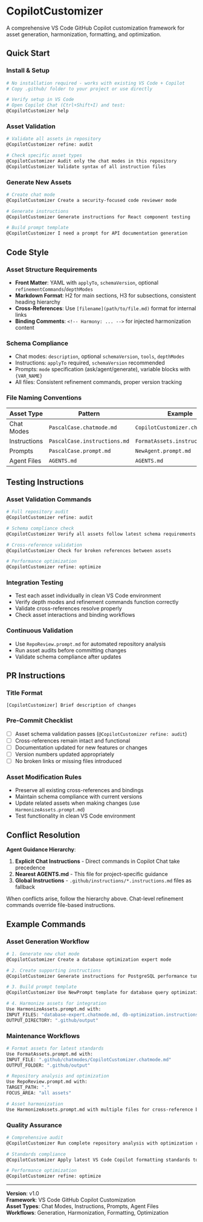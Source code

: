 # CopilotCustomizer

A comprehensive VS Code GitHub Copilot customization framework for asset generation, harmonization, formatting, and optimization.

## Quick Start

### Install & Setup
```bash
# No installation required - works with existing VS Code + Copilot
# Copy .github/ folder to your project or use directly

# Verify setup in VS Code
# Open Copilot Chat (Ctrl+Shift+I) and test:
@CopilotCustomizer help
```

### Asset Validation
```bash
# Validate all assets in repository
@CopilotCustomizer refine: audit

# Check specific asset types
@CopilotCustomizer Audit only the chat modes in this repository
@CopilotCustomizer Validate syntax of all instruction files
```

### Generate New Assets
```bash
# Create chat mode
@CopilotCustomizer Create a security-focused code reviewer mode

# Generate instructions
@CopilotCustomizer Generate instructions for React component testing

# Build prompt template
@CopilotCustomizer I need a prompt for API documentation generation
```

## Code Style

### Asset Structure Requirements
- **Front Matter**: YAML with `applyTo`, `schemaVersion`, optional `refinementCommands`/`depthModes`
- **Markdown Format**: H2 for main sections, H3 for subsections, consistent heading hierarchy
- **Cross-References**: Use `[filename](path/to/file.md)` format for internal links
- **Binding Comments**: `<!-- Harmony: ... -->` for injected harmonization content

### Schema Compliance
- Chat modes: `description`, optional `schemaVersion`, `tools`, `depthModes`
- Instructions: `applyTo` required, `schemaVersion` recommended
- Prompts: `mode` specification (ask/agent/generate), variable blocks with `{VAR_NAME}`
- All files: Consistent refinement commands, proper version tracking

### File Naming Conventions
| Asset Type | Pattern | Example |
|------------|---------|---------|
| Chat Modes | `PascalCase.chatmode.md` | `CopilotCustomizer.chatmode.md` |
| Instructions | `PascalCase.instructions.md` | `FormatAssets.instructions.md` |
| Prompts | `PascalCase.prompt.md` | `NewAgent.prompt.md` |
| Agent Files | `AGENTS.md` | `AGENTS.md` |

## Testing Instructions

### Asset Validation Commands
```bash
# Full repository audit
@CopilotCustomizer refine: audit

# Schema compliance check
@CopilotCustomizer Verify all assets follow latest schema requirements

# Cross-reference validation
@CopilotCustomizer Check for broken references between assets

# Performance optimization
@CopilotCustomizer refine: optimize
```

### Integration Testing
- Test each asset individually in clean VS Code environment
- Verify depth modes and refinement commands function correctly
- Validate cross-references resolve properly
- Check asset interactions and binding workflows

### Continuous Validation
- Use `RepoReview.prompt.md` for automated repository analysis
- Run asset audits before committing changes
- Validate schema compliance after updates

## PR Instructions

### Title Format
```
[CopilotCustomizer] Brief description of changes
```

### Pre-Commit Checklist
- [ ] Asset schema validation passes (`@CopilotCustomizer refine: audit`)
- [ ] Cross-references remain intact and functional
- [ ] Documentation updated for new features or changes
- [ ] Version numbers updated appropriately
- [ ] No broken links or missing files introduced

### Asset Modification Rules
- Preserve all existing cross-references and bindings
- Maintain schema compliance with current versions
- Update related assets when making changes (use `HarmonizeAssets.prompt.md`)
- Test functionality in clean VS Code environment

## Conflict Resolution

**Agent Guidance Hierarchy**:
1. **Explicit Chat Instructions** - Direct commands in Copilot Chat take precedence
2. **Nearest AGENTS.md** - This file for project-specific guidance
3. **Global Instructions** - `.github/instructions/*.instructions.md` files as fallback

When conflicts arise, follow the hierarchy above. Chat-level refinement commands override file-based instructions.

## Example Commands

### Asset Generation Workflow
```bash
# 1. Generate new chat mode
@CopilotCustomizer Create a database optimization expert mode

# 2. Create supporting instructions
@CopilotCustomizer Generate instructions for PostgreSQL performance tuning

# 3. Build prompt template
@CopilotCustomizer Use NewPrompt template for database query optimization

# 4. Harmonize assets for integration
Use HarmonizeAssets.prompt.md with:
INPUT_FILES: "database-expert.chatmode.md, db-optimization.instructions.md, query-tuning.prompt.md"
OUTPUT_DIRECTORY: ".github/output"
```

### Maintenance Workflows
```bash
# Format assets for latest standards
Use FormatAssets.prompt.md with:
INPUT_FILE: ".github/chatmodes/CopilotCustomizer.chatmode.md"
OUTPUT_FOLDER: ".github/output"

# Repository analysis and optimization
Use RepoReview.prompt.md with:
TARGET_PATH: "."
FOCUS_AREA: "all assets"

# Asset harmonization
Use HarmonizeAssets.prompt.md with multiple files for cross-reference binding
```

### Quality Assurance
```bash
# Comprehensive audit
@CopilotCustomizer Run complete repository analysis with optimization recommendations

# Standards compliance
@CopilotCustomizer Apply latest VS Code Copilot formatting standards to all assets

# Performance optimization  
@CopilotCustomizer refine: optimize
```

---

**Version**: v1.0  
**Framework**: VS Code GitHub Copilot Customization  
**Asset Types**: Chat Modes, Instructions, Prompts, Agent Files  
**Workflows**: Generation, Harmonization, Formatting, Optimization